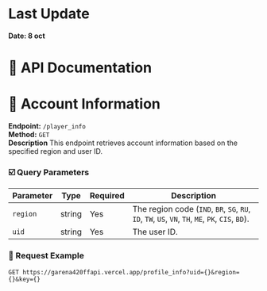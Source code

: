 # Last Update
**Date: 8 oct**

# 📝 API Documentation

# 🪪 Account Information
**Endpoint:** `/player_info`  
**Method:** `GET`  
**Description**
This endpoint retrieves account information based on the specified region and user ID.

### ☑️ Query Parameters

| Parameter | Type   | Required | Description                   |
|-----------|--------|----------|-------------------------------|
| `region`  | string | Yes      | The region code (`IND`, `BR`, `SG`, `RU`, `ID`, `TW`, `US`, `VN`, `TH`, `ME`, `PK`, `CIS`, `BD`).|
| `uid`     | string | Yes      | The user ID.                  |
### 📨 Request Example
```http
GET https://garena420ffapi.vercel.app/profile_info?uid={}&region={}&key={}
```

